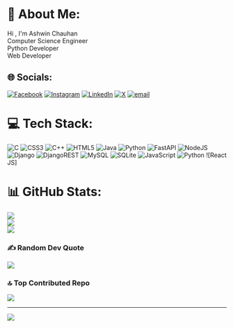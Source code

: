 # 💫 About Me:
Hi , I'm Ashwin Chauhan <br>Computer Science Engineer<br>Python Developer<br>Web Developer


## 🌐 Socials:
[![Facebook](https://img.shields.io/badge/Facebook-%231877F2.svg?logo=Facebook&logoColor=white)](https://facebook.com/https://www.facebook.com/ashwin.chauhan.33633344) [![Instagram](https://img.shields.io/badge/Instagram-%23E4405F.svg?logo=Instagram&logoColor=white)](https://instagram.com/instagram.com/ashwinchauhan89/) [![LinkedIn](https://img.shields.io/badge/LinkedIn-%230077B5.svg?logo=linkedin&logoColor=white)](https://linkedin.com/in/linkedin.com/in/ashwin-chauhan-98648928b/) [![X](https://img.shields.io/badge/X-black.svg?logo=X&logoColor=white)](https://x.com/x.com/AshwinC37780945) [![email](https://img.shields.io/badge/Email-D14836?logo=gmail&logoColor=white)](mailto:ashwinchauhan99408@gmail.com) 

# 💻 Tech Stack:
![C](https://img.shields.io/badge/c-%2300599C.svg?style=for-the-badge&logo=c&logoColor=white) ![CSS3](https://img.shields.io/badge/css3-%231572B6.svg?style=for-the-badge&logo=css3&logoColor=white) ![C++](https://img.shields.io/badge/c++-%2300599C.svg?style=for-the-badge&logo=c%2B%2B&logoColor=white) ![HTML5](https://img.shields.io/badge/html5-%23E34F26.svg?style=for-the-badge&logo=html5&logoColor=white) ![Java](https://img.shields.io/badge/java-%23ED8B00.svg?style=for-the-badge&logo=openjdk&logoColor=white) ![Python](https://img.shields.io/badge/python-3670A0?style=for-the-badge&logo=python&logoColor=ffdd54) ![FastAPI](https://img.shields.io/badge/FastAPI-005571?style=for-the-badge&logo=fastapi) ![NodeJS](https://img.shields.io/badge/node.js-6DA55F?style=for-the-badge&logo=node.js&logoColor=white) ![Django](https://img.shields.io/badge/django-%23092E20.svg?style=for-the-badge&logo=django&logoColor=white) ![DjangoREST](https://img.shields.io/badge/DJANGO-REST-ff1709?style=for-the-badge&logo=django&logoColor=white&color=ff1709&labelColor=gray) ![MySQL](https://img.shields.io/badge/mysql-4479A1.svg?style=for-the-badge&logo=mysql&logoColor=white) ![SQLite](https://img.shields.io/badge/sqlite-%2307405e.svg?style=for-the-badge&logo=sqlite&logoColor=white)  ![JavaScript](https://img.shields.io/badge/javascript-%23323330.svg?style=for-the-badge&logo=javascript&logoColor=%23F7DF1E) ![Python](https://img.shields.io/badge/python-3670A0?style=for-the-badge&logo=python&logoColor=ffdd54) ![React JS]
# 📊 GitHub Stats:
![](https://github-readme-stats.vercel.app/api?username=Ashwinchauhan89&theme=radical&hide_border=false&include_all_commits=false&count_private=false)<br/>
![](https://nirzak-streak-stats.vercel.app/?user=Ashwinchauhan89&theme=radical&hide_border=false)<br/>
![](https://github-readme-stats.vercel.app/api/top-langs/?username=Ashwinchauhan89&theme=radical&hide_border=false&include_all_commits=false&count_private=false&layout=compact)

### ✍️ Random Dev Quote
![](https://quotes-github-readme.vercel.app/api?type=horizontal&theme=tokyonight)

### 🔝 Top Contributed Repo
![](https://github-contributor-stats.vercel.app/api?username=Ashwinchauhan89&limit=5&theme=dark&combine_all_yearly_contributions=true)

---
[![](https://visitcount.itsvg.in/api?id=Ashwinchauhan89&icon=0&color=8)](https://visitcount.itsvg.in)

<!-- Proudly created with GPRM ( https://gprm.itsvg.in ) -->
  
